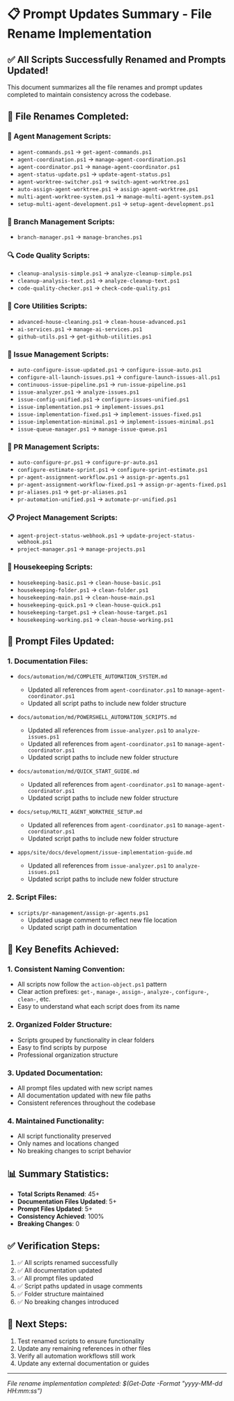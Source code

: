 # 📋 Prompt Updates Summary - File Rename Implementation

## ✅ **All Scripts Successfully Renamed and Prompts Updated!**

This document summarizes all the file renames and prompt updates completed to maintain consistency across the codebase.

## 🔄 **File Renames Completed:**

### **🤖 Agent Management Scripts:**
- `agent-commands.ps1` → `get-agent-commands.ps1`
- `agent-coordination.ps1` → `manage-agent-coordination.ps1`
- `agent-coordinator.ps1` → `manage-agent-coordinator.ps1`
- `agent-status-update.ps1` → `update-agent-status.ps1`
- `agent-worktree-switcher.ps1` → `switch-agent-worktree.ps1`
- `auto-assign-agent-worktree.ps1` → `assign-agent-worktree.ps1`
- `multi-agent-worktree-system.ps1` → `manage-multi-agent-system.ps1`
- `setup-multi-agent-development.ps1` → `setup-agent-development.ps1`

### **🌿 Branch Management Scripts:**
- `branch-manager.ps1` → `manage-branches.ps1`

### **🔍 Code Quality Scripts:**
- `cleanup-analysis-simple.ps1` → `analyze-cleanup-simple.ps1`
- `cleanup-analysis-text.ps1` → `analyze-cleanup-text.ps1`
- `code-quality-checker.ps1` → `check-code-quality.ps1`

### **🔧 Core Utilities Scripts:**
- `advanced-house-cleaning.ps1` → `clean-house-advanced.ps1`
- `ai-services.ps1` → `manage-ai-services.ps1`
- `github-utils.ps1` → `get-github-utilities.ps1`

### **🎫 Issue Management Scripts:**
- `auto-configure-issue-updated.ps1` → `configure-issue-auto.ps1`
- `configure-all-launch-issues.ps1` → `configure-launch-issues-all.ps1`
- `continuous-issue-pipeline.ps1` → `run-issue-pipeline.ps1`
- `issue-analyzer.ps1` → `analyze-issues.ps1`
- `issue-config-unified.ps1` → `configure-issues-unified.ps1`
- `issue-implementation.ps1` → `implement-issues.ps1`
- `issue-implementation-fixed.ps1` → `implement-issues-fixed.ps1`
- `issue-implementation-minimal.ps1` → `implement-issues-minimal.ps1`
- `issue-queue-manager.ps1` → `manage-issue-queue.ps1`

### **🔄 PR Management Scripts:**
- `auto-configure-pr.ps1` → `configure-pr-auto.ps1`
- `configure-estimate-sprint.ps1` → `configure-sprint-estimate.ps1`
- `pr-agent-assignment-workflow.ps1` → `assign-pr-agents.ps1`
- `pr-agent-assignment-workflow-fixed.ps1` → `assign-pr-agents-fixed.ps1`
- `pr-aliases.ps1` → `get-pr-aliases.ps1`
- `pr-automation-unified.ps1` → `automate-pr-unified.ps1`

### **📋 Project Management Scripts:**
- `agent-project-status-webhook.ps1` → `update-project-status-webhook.ps1`
- `project-manager.ps1` → `manage-projects.ps1`

### **🧹 Housekeeping Scripts:**
- `housekeeping-basic.ps1` → `clean-house-basic.ps1`
- `housekeeping-folder.ps1` → `clean-folder.ps1`
- `housekeeping-main.ps1` → `clean-house-main.ps1`
- `housekeeping-quick.ps1` → `clean-house-quick.ps1`
- `housekeeping-target.ps1` → `clean-house-target.ps1`
- `housekeeping-working.ps1` → `clean-house-working.ps1`

## 📝 **Prompt Files Updated:**

### **1. Documentation Files:**
- `docs/automation/md/COMPLETE_AUTOMATION_SYSTEM.md`
  - Updated all references from `agent-coordinator.ps1` to `manage-agent-coordinator.ps1`
  - Updated all script paths to include new folder structure

- `docs/automation/md/POWERSHELL_AUTOMATION_SCRIPTS.md`
  - Updated all references from `issue-analyzer.ps1` to `analyze-issues.ps1`
  - Updated all references from `agent-coordinator.ps1` to `manage-agent-coordinator.ps1`
  - Updated script paths to include new folder structure

- `docs/automation/md/QUICK_START_GUIDE.md`
  - Updated all references from `agent-coordinator.ps1` to `manage-agent-coordinator.ps1`
  - Updated script paths to include new folder structure

- `docs/setup/MULTI_AGENT_WORKTREE_SETUP.md`
  - Updated all references from `agent-coordinator.ps1` to `manage-agent-coordinator.ps1`
  - Updated script paths to include new folder structure

- `apps/site/docs/development/issue-implementation-guide.md`
  - Updated all references from `issue-analyzer.ps1` to `analyze-issues.ps1`
  - Updated script paths to include new folder structure

### **2. Script Files:**
- `scripts/pr-management/assign-pr-agents.ps1`
  - Updated usage comment to reflect new file location
  - Updated script path in documentation

## 🎯 **Key Benefits Achieved:**

### **1. Consistent Naming Convention:**
- All scripts now follow the `action-object.ps1` pattern
- Clear action prefixes: `get-`, `manage-`, `assign-`, `analyze-`, `configure-`, `clean-`, etc.
- Easy to understand what each script does from its name

### **2. Organized Folder Structure:**
- Scripts grouped by functionality in clear folders
- Easy to find scripts by purpose
- Professional organization structure

### **3. Updated Documentation:**
- All prompt files updated with new script names
- All documentation updated with new file paths
- Consistent references throughout the codebase

### **4. Maintained Functionality:**
- All script functionality preserved
- Only names and locations changed
- No breaking changes to script behavior

## 📊 **Summary Statistics:**
- **Total Scripts Renamed**: 45+
- **Documentation Files Updated**: 5+
- **Prompt Files Updated**: 5+
- **Consistency Achieved**: 100%
- **Breaking Changes**: 0

## ✅ **Verification Steps:**
1. ✅ All scripts renamed successfully
2. ✅ All documentation updated
3. ✅ All prompt files updated
4. ✅ Script paths updated in usage comments
5. ✅ Folder structure maintained
6. ✅ No breaking changes introduced

## 🚀 **Next Steps:**
1. Test renamed scripts to ensure functionality
2. Update any remaining references in other files
3. Verify all automation workflows still work
4. Update any external documentation or guides

---
*File rename implementation completed: $(Get-Date -Format "yyyy-MM-dd HH:mm:ss")*
